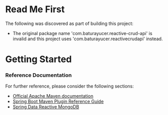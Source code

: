 # Read Me First
The following was discovered as part of building this project:

* The original package name 'com.baturayucer.reactive-crud-api' is invalid and this project uses 'com.baturayucer.reactivecrudapi' instead.

# Getting Started

### Reference Documentation
For further reference, please consider the following sections:

* [Official Apache Maven documentation](https://maven.apache.org/guides/index.html)
* [Spring Boot Maven Plugin Reference Guide](https://docs.spring.io/spring-boot/docs/2.2.7.RELEASE/maven-plugin/)
* [Spring Data Reactive MongoDB](https://docs.spring.io/spring-boot/docs/2.2.7.RELEASE/reference/htmlsingle/#boot-features-mongodb)


